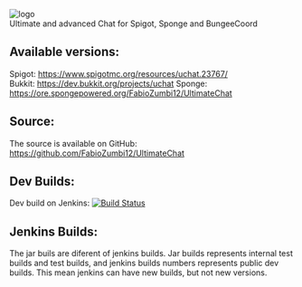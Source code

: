 ![logo](https://media-elerium.cursecdn.com/attachments/123/595/uchat.png)  
Ultimate and advanced Chat for Spigot, Sponge and BungeeCoord

## Available versions:
Spigot: https://www.spigotmc.org/resources/uchat.23767/  
Bukkit: https://dev.bukkit.org/projects/uchat
Sponge: https://ore.spongepowered.org/FabioZumbi12/UltimateChat

## Source:
The source is available on GitHub: https://github.com/FabioZumbi12/UltimateChat

## Dev Builds:
Dev build on Jenkins: [![Build Status](http://158.69.121.149:8080/buildStatus/icon?job=UltimateChat)](http://158.69.121.149:8080/job/UltimateChat/)

## Jenkins Builds:
The jar buils are diferent of jenkins builds.
Jar builds represents internal test builds and test builds, and jenkins builds numbers represents public dev builds.
This mean jenkins can have new builds, but not new versions.